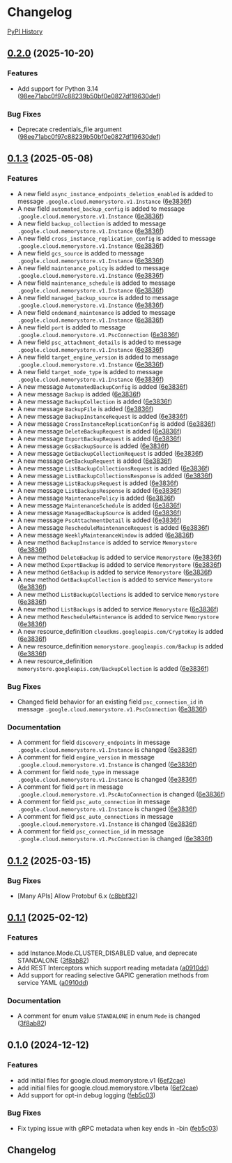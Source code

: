 # Changelog

[PyPI History][1]

[1]: https://pypi.org/project/google-cloud-memorystore/#history

## [0.2.0](https://github.com/googleapis/google-cloud-python/compare/google-cloud-memorystore-v0.1.3...google-cloud-memorystore-v0.2.0) (2025-10-20)


### Features

* Add support for Python 3.14  ([98ee71abc0f97c88239b50bf0e0827df19630def](https://github.com/googleapis/google-cloud-python/commit/98ee71abc0f97c88239b50bf0e0827df19630def))


### Bug Fixes

* Deprecate credentials_file argument  ([98ee71abc0f97c88239b50bf0e0827df19630def](https://github.com/googleapis/google-cloud-python/commit/98ee71abc0f97c88239b50bf0e0827df19630def))

## [0.1.3](https://github.com/googleapis/google-cloud-python/compare/google-cloud-memorystore-v0.1.2...google-cloud-memorystore-v0.1.3) (2025-05-08)


### Features

* A new field `async_instance_endpoints_deletion_enabled` is added to message `.google.cloud.memorystore.v1.Instance` ([6e3836f](https://github.com/googleapis/google-cloud-python/commit/6e3836f72a3335d75fb912d4e39963c57da47979))
* A new field `automated_backup_config` is added to message `.google.cloud.memorystore.v1.Instance` ([6e3836f](https://github.com/googleapis/google-cloud-python/commit/6e3836f72a3335d75fb912d4e39963c57da47979))
* A new field `backup_collection` is added to message `.google.cloud.memorystore.v1.Instance` ([6e3836f](https://github.com/googleapis/google-cloud-python/commit/6e3836f72a3335d75fb912d4e39963c57da47979))
* A new field `cross_instance_replication_config` is added to message `.google.cloud.memorystore.v1.Instance` ([6e3836f](https://github.com/googleapis/google-cloud-python/commit/6e3836f72a3335d75fb912d4e39963c57da47979))
* A new field `gcs_source` is added to message `.google.cloud.memorystore.v1.Instance` ([6e3836f](https://github.com/googleapis/google-cloud-python/commit/6e3836f72a3335d75fb912d4e39963c57da47979))
* A new field `maintenance_policy` is added to message `.google.cloud.memorystore.v1.Instance` ([6e3836f](https://github.com/googleapis/google-cloud-python/commit/6e3836f72a3335d75fb912d4e39963c57da47979))
* A new field `maintenance_schedule` is added to message `.google.cloud.memorystore.v1.Instance` ([6e3836f](https://github.com/googleapis/google-cloud-python/commit/6e3836f72a3335d75fb912d4e39963c57da47979))
* A new field `managed_backup_source` is added to message `.google.cloud.memorystore.v1.Instance` ([6e3836f](https://github.com/googleapis/google-cloud-python/commit/6e3836f72a3335d75fb912d4e39963c57da47979))
* A new field `ondemand_maintenance` is added to message `.google.cloud.memorystore.v1.Instance` ([6e3836f](https://github.com/googleapis/google-cloud-python/commit/6e3836f72a3335d75fb912d4e39963c57da47979))
* A new field `port` is added to message `.google.cloud.memorystore.v1.PscConnection` ([6e3836f](https://github.com/googleapis/google-cloud-python/commit/6e3836f72a3335d75fb912d4e39963c57da47979))
* A new field `psc_attachment_details` is added to message `.google.cloud.memorystore.v1.Instance` ([6e3836f](https://github.com/googleapis/google-cloud-python/commit/6e3836f72a3335d75fb912d4e39963c57da47979))
* A new field `target_engine_version` is added to message `.google.cloud.memorystore.v1.Instance` ([6e3836f](https://github.com/googleapis/google-cloud-python/commit/6e3836f72a3335d75fb912d4e39963c57da47979))
* A new field `target_node_type` is added to message `.google.cloud.memorystore.v1.Instance` ([6e3836f](https://github.com/googleapis/google-cloud-python/commit/6e3836f72a3335d75fb912d4e39963c57da47979))
* A new message `AutomatedBackupConfig` is added ([6e3836f](https://github.com/googleapis/google-cloud-python/commit/6e3836f72a3335d75fb912d4e39963c57da47979))
* A new message `Backup` is added ([6e3836f](https://github.com/googleapis/google-cloud-python/commit/6e3836f72a3335d75fb912d4e39963c57da47979))
* A new message `BackupCollection` is added ([6e3836f](https://github.com/googleapis/google-cloud-python/commit/6e3836f72a3335d75fb912d4e39963c57da47979))
* A new message `BackupFile` is added ([6e3836f](https://github.com/googleapis/google-cloud-python/commit/6e3836f72a3335d75fb912d4e39963c57da47979))
* A new message `BackupInstanceRequest` is added ([6e3836f](https://github.com/googleapis/google-cloud-python/commit/6e3836f72a3335d75fb912d4e39963c57da47979))
* A new message `CrossInstanceReplicationConfig` is added ([6e3836f](https://github.com/googleapis/google-cloud-python/commit/6e3836f72a3335d75fb912d4e39963c57da47979))
* A new message `DeleteBackupRequest` is added ([6e3836f](https://github.com/googleapis/google-cloud-python/commit/6e3836f72a3335d75fb912d4e39963c57da47979))
* A new message `ExportBackupRequest` is added ([6e3836f](https://github.com/googleapis/google-cloud-python/commit/6e3836f72a3335d75fb912d4e39963c57da47979))
* A new message `GcsBackupSource` is added ([6e3836f](https://github.com/googleapis/google-cloud-python/commit/6e3836f72a3335d75fb912d4e39963c57da47979))
* A new message `GetBackupCollectionRequest` is added ([6e3836f](https://github.com/googleapis/google-cloud-python/commit/6e3836f72a3335d75fb912d4e39963c57da47979))
* A new message `GetBackupRequest` is added ([6e3836f](https://github.com/googleapis/google-cloud-python/commit/6e3836f72a3335d75fb912d4e39963c57da47979))
* A new message `ListBackupCollectionsRequest` is added ([6e3836f](https://github.com/googleapis/google-cloud-python/commit/6e3836f72a3335d75fb912d4e39963c57da47979))
* A new message `ListBackupCollectionsResponse` is added ([6e3836f](https://github.com/googleapis/google-cloud-python/commit/6e3836f72a3335d75fb912d4e39963c57da47979))
* A new message `ListBackupsRequest` is added ([6e3836f](https://github.com/googleapis/google-cloud-python/commit/6e3836f72a3335d75fb912d4e39963c57da47979))
* A new message `ListBackupsResponse` is added ([6e3836f](https://github.com/googleapis/google-cloud-python/commit/6e3836f72a3335d75fb912d4e39963c57da47979))
* A new message `MaintenancePolicy` is added ([6e3836f](https://github.com/googleapis/google-cloud-python/commit/6e3836f72a3335d75fb912d4e39963c57da47979))
* A new message `MaintenanceSchedule` is added ([6e3836f](https://github.com/googleapis/google-cloud-python/commit/6e3836f72a3335d75fb912d4e39963c57da47979))
* A new message `ManagedBackupSource` is added ([6e3836f](https://github.com/googleapis/google-cloud-python/commit/6e3836f72a3335d75fb912d4e39963c57da47979))
* A new message `PscAttachmentDetail` is added ([6e3836f](https://github.com/googleapis/google-cloud-python/commit/6e3836f72a3335d75fb912d4e39963c57da47979))
* A new message `RescheduleMaintenanceRequest` is added ([6e3836f](https://github.com/googleapis/google-cloud-python/commit/6e3836f72a3335d75fb912d4e39963c57da47979))
* A new message `WeeklyMaintenanceWindow` is added ([6e3836f](https://github.com/googleapis/google-cloud-python/commit/6e3836f72a3335d75fb912d4e39963c57da47979))
* A new method `BackupInstance` is added to service `Memorystore` ([6e3836f](https://github.com/googleapis/google-cloud-python/commit/6e3836f72a3335d75fb912d4e39963c57da47979))
* A new method `DeleteBackup` is added to service `Memorystore` ([6e3836f](https://github.com/googleapis/google-cloud-python/commit/6e3836f72a3335d75fb912d4e39963c57da47979))
* A new method `ExportBackup` is added to service `Memorystore` ([6e3836f](https://github.com/googleapis/google-cloud-python/commit/6e3836f72a3335d75fb912d4e39963c57da47979))
* A new method `GetBackup` is added to service `Memorystore` ([6e3836f](https://github.com/googleapis/google-cloud-python/commit/6e3836f72a3335d75fb912d4e39963c57da47979))
* A new method `GetBackupCollection` is added to service `Memorystore` ([6e3836f](https://github.com/googleapis/google-cloud-python/commit/6e3836f72a3335d75fb912d4e39963c57da47979))
* A new method `ListBackupCollections` is added to service `Memorystore` ([6e3836f](https://github.com/googleapis/google-cloud-python/commit/6e3836f72a3335d75fb912d4e39963c57da47979))
* A new method `ListBackups` is added to service `Memorystore` ([6e3836f](https://github.com/googleapis/google-cloud-python/commit/6e3836f72a3335d75fb912d4e39963c57da47979))
* A new method `RescheduleMaintenance` is added to service `Memorystore` ([6e3836f](https://github.com/googleapis/google-cloud-python/commit/6e3836f72a3335d75fb912d4e39963c57da47979))
* A new resource_definition `cloudkms.googleapis.com/CryptoKey` is added ([6e3836f](https://github.com/googleapis/google-cloud-python/commit/6e3836f72a3335d75fb912d4e39963c57da47979))
* A new resource_definition `memorystore.googleapis.com/Backup` is added ([6e3836f](https://github.com/googleapis/google-cloud-python/commit/6e3836f72a3335d75fb912d4e39963c57da47979))
* A new resource_definition `memorystore.googleapis.com/BackupCollection` is added ([6e3836f](https://github.com/googleapis/google-cloud-python/commit/6e3836f72a3335d75fb912d4e39963c57da47979))


### Bug Fixes

* Changed field behavior for an existing field `psc_connection_id` in message `.google.cloud.memorystore.v1.PscConnection` ([6e3836f](https://github.com/googleapis/google-cloud-python/commit/6e3836f72a3335d75fb912d4e39963c57da47979))


### Documentation

* A comment for field `discovery_endpoints` in message `.google.cloud.memorystore.v1.Instance` is changed ([6e3836f](https://github.com/googleapis/google-cloud-python/commit/6e3836f72a3335d75fb912d4e39963c57da47979))
* A comment for field `engine_version` in message `.google.cloud.memorystore.v1.Instance` is changed ([6e3836f](https://github.com/googleapis/google-cloud-python/commit/6e3836f72a3335d75fb912d4e39963c57da47979))
* A comment for field `node_type` in message `.google.cloud.memorystore.v1.Instance` is changed ([6e3836f](https://github.com/googleapis/google-cloud-python/commit/6e3836f72a3335d75fb912d4e39963c57da47979))
* A comment for field `port` in message `.google.cloud.memorystore.v1.PscAutoConnection` is changed ([6e3836f](https://github.com/googleapis/google-cloud-python/commit/6e3836f72a3335d75fb912d4e39963c57da47979))
* A comment for field `psc_auto_connection` in message `.google.cloud.memorystore.v1.Instance` is changed ([6e3836f](https://github.com/googleapis/google-cloud-python/commit/6e3836f72a3335d75fb912d4e39963c57da47979))
* A comment for field `psc_auto_connections` in message `.google.cloud.memorystore.v1.Instance` is changed ([6e3836f](https://github.com/googleapis/google-cloud-python/commit/6e3836f72a3335d75fb912d4e39963c57da47979))
* A comment for field `psc_connection_id` in message `.google.cloud.memorystore.v1.PscConnection` is changed ([6e3836f](https://github.com/googleapis/google-cloud-python/commit/6e3836f72a3335d75fb912d4e39963c57da47979))

## [0.1.2](https://github.com/googleapis/google-cloud-python/compare/google-cloud-memorystore-v0.1.1...google-cloud-memorystore-v0.1.2) (2025-03-15)


### Bug Fixes

* [Many APIs] Allow Protobuf 6.x ([c8bbf32](https://github.com/googleapis/google-cloud-python/commit/c8bbf32606e790b559b261bf96700c76b6e2bfce))

## [0.1.1](https://github.com/googleapis/google-cloud-python/compare/google-cloud-memorystore-v0.1.0...google-cloud-memorystore-v0.1.1) (2025-02-12)


### Features

* add Instance.Mode.CLUSTER_DISABLED value, and deprecate STANDALONE ([3f8ab82](https://github.com/googleapis/google-cloud-python/commit/3f8ab82aa97dd47b79bcf52343e6764ff159e961))
* Add REST Interceptors which support reading metadata ([a0910dd](https://github.com/googleapis/google-cloud-python/commit/a0910dd51541d238bc5fcf10159066ddfd928579))
* Add support for reading selective GAPIC generation methods from service YAML ([a0910dd](https://github.com/googleapis/google-cloud-python/commit/a0910dd51541d238bc5fcf10159066ddfd928579))


### Documentation

* A comment for enum value `STANDALONE` in enum `Mode` is changed ([3f8ab82](https://github.com/googleapis/google-cloud-python/commit/3f8ab82aa97dd47b79bcf52343e6764ff159e961))

## 0.1.0 (2024-12-12)


### Features

* add initial files for google.cloud.memorystore.v1 ([6ef2cae](https://github.com/googleapis/google-cloud-python/commit/6ef2caeb89e7476fce4c2e1c9c8bde8e9e4b98a8))
* add initial files for google.cloud.memorystore.v1beta ([6ef2cae](https://github.com/googleapis/google-cloud-python/commit/6ef2caeb89e7476fce4c2e1c9c8bde8e9e4b98a8))
* Add support for opt-in debug logging ([feb5c03](https://github.com/googleapis/google-cloud-python/commit/feb5c0348d0efbe5d3c01d5470f2daaef5302842))


### Bug Fixes

* Fix typing issue with gRPC metadata when key ends in -bin ([feb5c03](https://github.com/googleapis/google-cloud-python/commit/feb5c0348d0efbe5d3c01d5470f2daaef5302842))

## Changelog
